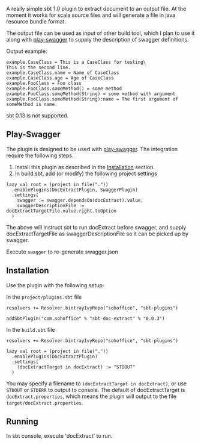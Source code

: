 A really simple sbt 1.0 plugin to extract document to an output file. At the moment it works for scala source files and will generate a file 
in java resource bundle format.

The output file can be used as input of other build tool, which I plan to use it along with 
[play-swagger](https://github.com/iheartradio/play-swagger) to supply the description of swagger definitions.

Output example:

```
example.CaseClass = This is a CaseClass for testing\
This is the second line.
example.CaseClass.name = Name of CaseClass
example.CaseClass.age = Age of CaseClass
example.FooClass = Foo class
example.FooClass.someMethod() = some method
example.FooClass.someMethod(String) = some method with argument
example.FooClass.someMethod(String):name = The first argument of someMethod is name.
```

sbt 0.13 is not supported.

Play-Swagger
------------

The plugin is designed to be used with [play-swagger](https://github.com/iheartradio/play-swagger). The integration require the following steps.

1. Install this plugin as described in the [Installation](#Installation) section.
2. In build.sbt, add (or modify) the following project settings

```
lazy val root = (project in file("."))
  .enablePlugins(DocExtractPlugin, SwaggerPlugin)
  .settings(
    swagger := swagger.dependsOn(docExtract).value,
    swaggerDescriptionFile := docExtractTargetFile.value.right.toOption
  )
```

  The above will instruct sbt to run docExtract before swagger, and supply docExtractTargetFile as swaggerDescriptionFile so it can be picked up by swagger.
  
  Execute `swagger` to re-generate swagger.json

Installation
------------

Use the plugin with the following setup:

In the `project/plugins.sbt` file

```
resolvers += Resolver.bintrayIvyRepo("sohoffice", "sbt-plugins")

addSbtPlugin("com.sohoffice" % "sbt-doc-extract" % "0.0.3")
```

In the `build.sbt` file

```
resolvers += Resolver.bintrayIvyRepo("sohoffice", "sbt-plugins")

lazy val root = (project in file("."))
  .enablePlugins(DocExtractPlugin)
  .settings(
    (docExtractTarget in docExtract) := "STDOUT"
  )
```

You may specify a filename to `(docExtractTarget in docExtract)`, or use `STDOUT` or `STDERR` to output to console. 
The default of docExtractTarget is `docExtract.properties`, which means the plugin will output to the file `target/docExtract.properties`.

Running
-------

In sbt console, execute 'docExtract' to run.

